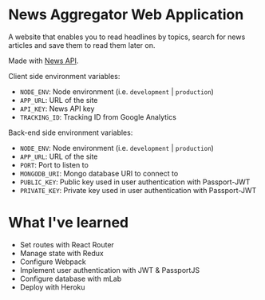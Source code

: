 # News Aggregator Web Application

A website that enables you to read headlines by topics, search for news articles and save them to read them later on.

Made with [News API](https://newsapi.org/).

Client side environment variables:
- `NODE_ENV`: Node environment (i.e. `development` | `production`)
- `APP_URL`: URL of the site
- `API_KEY`: News API key
- `TRACKING_ID`: Tracking ID from Google Analytics

Back-end side environment variables:
- `NODE_ENV`: Node environment (i.e. `development` | `production`)
- `APP_URL`: URL of the site
- `PORT`: Port to listen to
- `MONGODB_URI`: Mongo database URI to connect to
- `PUBLIC_KEY`: Public key used in user authentication with Passport-JWT
- `PRIVATE_KEY`: Private key used in user authentication with Passport-JWT

# What I've learned

- Set routes with React Router
- Manage state with Redux
- Configure Webpack
- Implement user authentication with JWT & PassportJS
- Configure database with mLab
- Deploy with Heroku